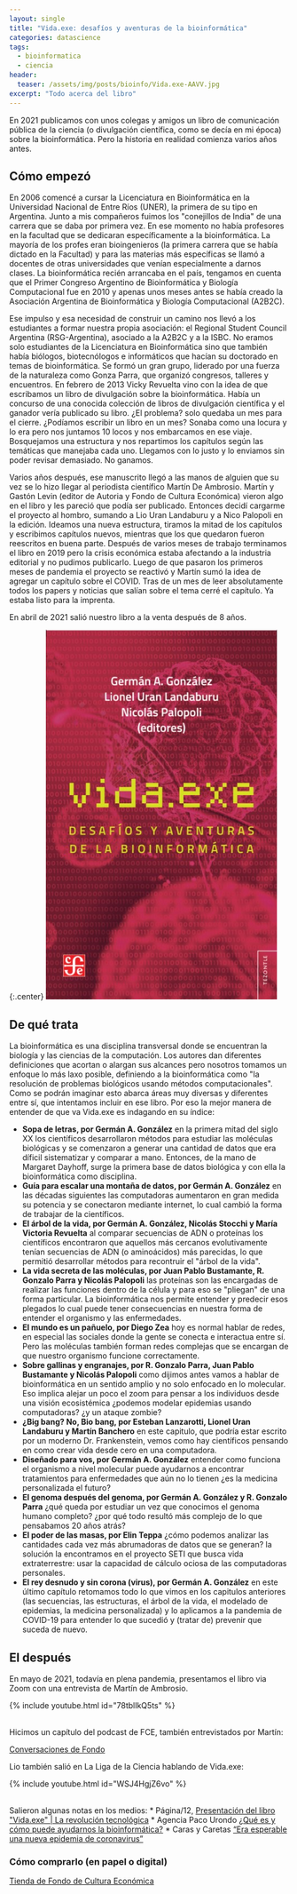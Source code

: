 ```yaml
---
layout: single
title: "Vida.exe: desafíos y aventuras de la bioinformática"
categories: datascience
tags:
  - bioinformatica
  - ciencia
header:
  teaser: /assets/img/posts/bioinfo/Vida.exe-AAVV.jpg
excerpt: "Todo acerca del libro"
---
```

En 2021 publicamos con unos colegas y amigos un libro de comunicación pública de la ciencia (o divulgación científica, como se decía en mi época) sobre la bioinformática. Pero la historia en realidad comienza varios años antes.

<h2>Cómo empezó</h2>
En 2006 comencé a cursar la Licenciatura en Bioinformática en la Universidad Nacional de Entre Ríos (UNER), la primera de su tipo en Argentina. Junto a mis compañeros fuimos los "conejillos de India" de una carrera que se daba por primera vez. En ese momento no había profesores en la facultad que se dedicaran específicamente a la bioinformática. La mayoría de los profes eran bioingenieros (la primera carrera que se había dictado en la Facultad) y para las materias más específicas se llamó a docentes de otras universidades que venían especialmente a darnos clases. La bioinformática recién arrancaba en el país, tengamos en cuenta que el Primer Congreso Argentino de Bioinformática y Biología Computacional fue en 2010 y apenas unos meses antes se había creado la Asociación Argentina de Bioinformática y Biología Computacional (A2B2C).

Ese impulso y esa necesidad de construir un camino nos llevó a los estudiantes a formar nuestra propia asociación: el Regional Student Council Argentina (RSG-Argentina), asociado a la A2B2C y a la ISBC. No eramos solo estudiantes de la Licenciatura en Bioinformática sino que también había biólogos, biotecnólogos e informáticos que hacían su doctorado en temas de bioinformática. Se formó un gran grupo, liderado por una fuerza de la naturaleza como Gonza Parra, que organizó congresos, talleres y encuentros. En febrero de 2013 Vicky Revuelta vino con la idea de que escribamos un libro de divulgación sobre la bioinformática. Había un concurso de una conocida colección de libros de divulgación científica y el ganador vería publicado su libro. ¿El problema? solo quedaba un mes para el cierre. ¿Podíamos escribir un libro en un mes? Sonaba como una locura y lo era pero nos juntamos 10 locos y nos embarcamos en ese viaje. Bosquejamos una estructura y nos repartimos los capítulos según las temáticas que manejaba cada uno. Llegamos con lo justo y lo enviamos sin poder revisar demasiado. No ganamos.

Varios años después, ese manuscrito llegó a las manos de alguien que su vez se lo hizo llegar al periodista científico Martín De Ambrosio. Martín y Gastón Levin (editor de Autoria y Fondo de Cultura Económica) vieron algo en el libro y les pareció que podía ser publicado. Entonces decidí cargarme el proyecto al hombro, sumando a Lio Uran Landaburu y a Nico Palopoli en la edición. Ideamos una nueva estructura, tiramos la mitad de los capítulos y escribimos capítulos nuevos, mientras que los que quedaron fueron reescritos en buena parte. Después de varios meses de trabajo terminamos el libro en 2019 pero la crisis económica estaba afectando a la industria editorial y no pudimos publicarlo. Luego de que pasaron los primeros meses de pandemia el proyecto se reactivó y Martín sumó la idea de agregar un capítulo sobre el COVID. Tras de un mes de leer absolutamente todos los papers y noticias que salían sobre el tema cerré el capítulo. Ya estaba listo para la imprenta.

En abril de 2021 salió nuestro libro a la venta después de 8 años.

{:.center}
![vidaexe](/assets/img/posts/bioinfo/Vida.exe-AAVV.jpg)

<h2>De qué trata</h2>
La bioinformática es una disciplina transversal donde se encuentran la biología y las ciencias de la computación. Los autores dan diferentes definiciones que acortan o alargan sus alcances pero nosotros tomamos un enfoque lo más laxo posible, definiendo a la bioinformática como "la resolución de problemas biológicos usando métodos computacionales". Como se podrán imaginar esto abarca áreas muy diversas y diferentes entre sí, que intentamos incluir en ese libro. Por eso la mejor manera de entender de que va Vida.exe es indagando en su índice:

* **Sopa de letras, por Germán A. González** en la primera mitad del siglo XX los científicos desarrollaron métodos para estudiar las moléculas biológicas y se comenzaron a generar una cantidad de datos que era díficil sistematizar y comparar a mano. Entonces, de la mano de Margaret Dayhoff, surge la primera base de datos biológica y con ella la bioinformática como disciplina. 
* **Guía para escalar una montaña de datos, por Germán A. González** en las décadas siguientes las computadoras aumentaron en gran medida su potencia y se conectaron mediante internet, lo cual cambió la forma de trabajar de la científicos.
* **El árbol de la vida, por Germán A. González, Nicolás Stocchi y María Victoria Revuelta** al comparar secuencias de ADN o proteínas los científicos encontraron que aquellos más cercanos evolutivamente tenían secuencias de ADN (o aminoácidos) más parecidas, lo que permitió desarrollar métodos para recontruir el "árbol de la vida". 
* **La vida secreta de las moléculas, por Juan Pablo Bustamante, R. Gonzalo Parra y Nicolás Palopoli** las proteínas son las encargadas de realizar las funciones dentro de la célula y para eso se "pliegan" de una forma particular. La bioinformática nos permite entender y predecir esos plegados lo cual puede tener consecuencias en nuestra forma de entender el organismo y las enfermedades.
* **El mundo es un pañuelo, por Diego Zea** hoy es normal hablar de redes, en especial las sociales donde la gente se conecta e interactua entre sí. Pero las moléculas también forman redes complejas que se encargan de que nuestro organismo funcione correctamente.
* **Sobre gallinas y engranajes, por R. Gonzalo Parra, Juan Pablo Bustamante y Nicolás Palopoli** como dijimos antes vamos a hablar de bioinformática en un sentido amplio y no solo enfocado en lo molecular. Eso implica alejar un poco el zoom para pensar a los individuos desde una visión ecosistémica ¿podemos modelar epidemias usando computadoras? ¿y un ataque zombie?
* **¿Big bang? No, Bio bang, por Esteban Lanzarotti, Lionel Uran Landaburu y Martín Banchero** en este capitulo, que podría estar escrito por un moderno Dr. Frankenstein, vemos como hay científicos pensando en como crear vida desde cero en una computadora.
* **Diseñado para vos, por Germán A. González** entender como funciona el organismo a nivel molecular puede ayudarnos a encontrar tratamientos para enfermedades que aún no lo tienen ¿es la medicina personalizada el futuro?
* **El genoma después del genoma, por Germán A. González y R. Gonzalo Parra** ¿qué queda por estudiar un vez que conocimos el genoma humano completo? ¿por qué todo resultó más complejo de lo que pensabamos 20 años atrás?
* **El poder de las masas, por Elin Teppa** ¿cómo podemos analizar las cantidades cada vez más abrumadoras de datos que se generan? la solución la encontramos en el proyecto SETI que busca vida extraterrestre: usar la capacidad de cálculo ociosa de las computadoras personales.
* **El rey desnudo y sin corona (virus), por Germán A. González** en este último capítulo retomamos todo lo que vimos en los capitulos anteriores (las secuencias, las estructuras, el árbol de la vida, el modelado de epidemias, la medicina personalizada) y lo aplicamos a la pandemia de COVID-19 para entender lo que sucedió y (tratar de) prevenir que suceda de nuevo.

<h2>El después</h2>
En mayo de 2021, todavía en plena pandemia, presentamos el libro via Zoom con una entrevista de Martín de Ambrosio.

{% include youtube.html id="78tblIkQ5ts" %}

<br/>
Hicimos un capítulo del podcast de FCE, también entrevistados por Martín:

<a href="https://fce.com.ar/cdf/vida-exe-desafios-y-aventuras-de-la-bioinformatica/">Conversaciones de Fondo</a>

Lio también salió en La Liga de la Ciencia hablando de Vida.exe:

{% include youtube.html id="WSJ4HgjZ6vo" %}

<br/>
Salieron algunas notas en los medios:
* Página/12, <a href="https://www.pagina12.com.ar/341994-la-revolucion-tecnologica">Presentación del libro "Vida.exe" | La revolución tecnológica</a>
* Agencia Paco Urondo <a href="https://www.agenciapacourondo.com.ar/debates/que-es-y-como-puede-ayudarnos-la-bioinformatica">¿Qué es y cómo puede ayudarnos la bioinformática?</a>
* Caras y Caretas <a href="https://carasycaretas.org.ar/2021/06/30/era-esperable-una-nueva-epidemia-de-coronavirus/">“Era esperable una nueva epidemia de coronavirus”</a>

<h3>Cómo comprarlo (en papel o digital)</h3>
<a href="https://fce.com.ar/tienda/ciencia-y-tecnologia/vida-exe/">Tienda de Fondo de Cultura Económica</a>


